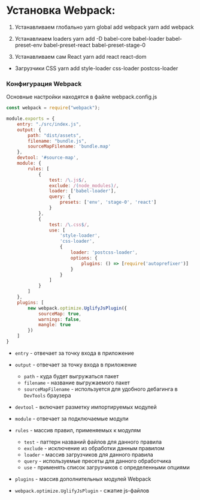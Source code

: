 # Установка Webpack:

1. Устанавливаем глобально
yarn global add webpack
yarn add webpack

2. Устанавлиаем loaders
yarn add  -D babel-core babel-loader babel-preset-env babel-preset-react
babel-preset-stage-0

3. Устанавливаем сам React
yarn add react react-dom

* Загрузчики CSS
yarn add style-loader css-loader postcss-loader

### Конфигурация Webpack

Основные настройки находятся в файле webpack.config.js

```javascript
const webpack = require("webpack");

module.exports = {
    entry: "./src/index.js",
    output: {
        path: "dist/assets",
        filename: "bundle.js",
        sourceMapFilename: 'bundle.map'
    },
    devtool: '#source-map',
    module: {
        rules: [
            {
                test: /\.js$/,
                exclude: /(node_modules)/,
                loader: ['babel-loader'],
                query: {
                    presets: ['env', 'stage-0', 'react']
                }
            },
            {
                test: /\.css$/,
                use: [
                    'style-loader',
                    'css-loader',
                    {
                        loader: 'postcss-loader',
                        options: {
                            plugins: () => [require('autoprefixer')]
                        }
                    }
                ]
            }
        ]
    },
    plugins: [
        new webpack.optimize.UglifyJsPlugin({
            sourceMap: true,
            warnings: false,
            mangle: true
        })
    ]
}
```
* `entry` - отвечает за точку входа в приложение
* `output` - отвечает за точку входа в приложение
    * `path` - куда будет выгружаться пакет
    * `filename` - название выгружаемого пакет
    * `sourceMapFilename` - используется для удобного дебагинга в `DevTools` браузера
* `devtool` - включает разметку импортируемых модулей
* `module` - отвечает за подключаемые модули
* `rules` - массив правил, применяемых к модулям
    * `test` - паттерн названий файлов для данного правила
    * `exclude` - исключение из обработки данным правилом
    * `loader` - массив загрузчиков для данного правила
    * `query` - используемые пресеты для данного обработчика
    * `use` - применять список загрузчиков с определенными опциями
* `plugins` - массив дополнительных модулей Webpack

* `webpack.optimize.UglifyJsPlugin` - сжатие js-файлов
